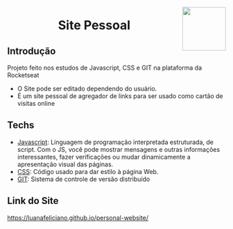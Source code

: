 <img width="100px" height="100px" align="right" src="https://user-images.githubusercontent.com/98564118/156263065-ef953413-4cdd-4894-93ec-6459cb7715c2.png">  <h1 align="center"> Site Pessoal </h1>
## Introdução
Projeto feito nos estudos de Javascript, CSS e GIT na plataforma da Rocketseat
* O Site pode ser editado dependendo do usuário.
* É um site pessoal de agregador de links para ser usado como cartão de visitas online



## Techs
* [Javascript](https://developer.mozilla.org/pt-BR/docs/Web/JavaScript/): Linguagem de programação interpretada estruturada, de script. Com o JS, você pode mostrar mensagens e outras informações interessantes, fazer verificações ou mudar dinamicamente a apresentação visual das páginas.
* [CSS](https://developer.mozilla.org/pt-BR/docs/Web/CSS/): Código usado para dar estilo à página Web.
* [GIT](https://git-scm.com/doc): Sistema de controle de versão distribuído

## Link do Site
https://luanafeliciano.github.io/personal-website/